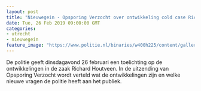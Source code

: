 ```yaml
---
layout: post
title: "Nieuwegein - Opsporing Verzocht over ontwikkeling cold case Richard Houtveen"
date: Tue, 26 Feb 2019 09:00:00 GMT
categories: 
- utrecht 
- nieuwegein 
feature_image: "https://www.politie.nl/binaries/w400h225/content/gallery/politie/nieuws/2019/februari/03-mn/richard-houtveen.jpg"
---
```


De politie geeft dinsdagavond 26 februari een toelichting op de ontwikkelingen in de zaak Richard Houtveen. In de uitzending van Opsporing Verzocht wordt verteld wat de ontwikkelingen zijn en welke nieuwe vragen de politie heeft aan het publiek.
